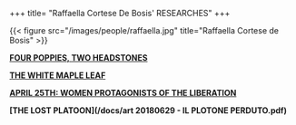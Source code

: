 +++
title= "Raffaella Cortese De Bosis' RESEARCHES"
+++


{{< figure src="/images/people/raffaella.jpg" title="Raffaella Cortese de Bosis" >}}

**[FOUR POPPIES, TWO HEADSTONES](/en/research/ingram_mclean/)**

**[THE WHITE MAPLE LEAF](/en/research/brade_hope/)**

**[APRIL 25TH: WOMEN PROTAGONISTS OF THE LIBERATION](/en/history/donne25apr/)**


**[THE LOST PLATOON](/docs/art 20180629 - IL PLOTONE PERDUTO.pdf)**








